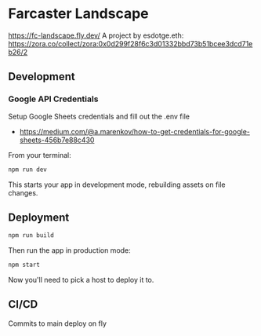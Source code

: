 # Farcaster Landscape

https://fc-landscape.fly.dev/
A project by esdotge.eth: https://zora.co/collect/zora:0x0d299f28f6c3d01332bbd73b51bcee3dcd71eb26/2

## Development

### Google API Credentials

Setup Google Sheets credentials and fill out the .env file

- https://medium.com/@a.marenkov/how-to-get-credentials-for-google-sheets-456b7e88c430

From your terminal:

```sh
npm run dev
```

This starts your app in development mode, rebuilding assets on file changes.

## Deployment

```sh
npm run build
```

Then run the app in production mode:

```sh
npm start
```

Now you'll need to pick a host to deploy it to.

## CI/CD

Commits to main deploy on fly
